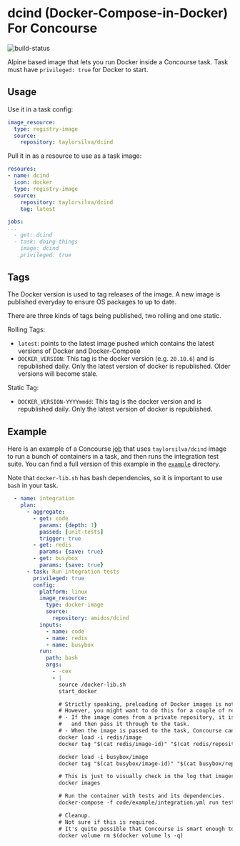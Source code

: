 # dcind (Docker-Compose-in-Docker) For Concourse

![build-status](https://ci.concourse-ci.org/api/v1/teams/tay/pipelines/dcind/jobs/build-and-publish/badge)

Alpine based image that lets you run Docker inside a Concourse task. Task must have `privileged: true` for Docker to start.

## Usage

Use it in a task config:
```yaml
image_resource:
  type: registry-image
  source:
    repository: taylorsilva/dcind
```

Pull it in as a resource to use as a task image:
```yaml
resoures:
- name: dcind
  icon: docker
  type: registry-image
  source:
    repository: taylorsilva/dcind
    tag: latest

jobs:
...
  - get: dcind
  - task: doing-things
    image: dcind
    privileged: true
```

## Tags
The Docker version is used to tag releases of the image. A new image is
published everyday to ensure OS packages to up to date.

There are three kinds of tags being published, two rolling and one static.

Rolling Tags:
- `latest`: points to the latest image pushed which contains the latest versions of Docker and Docker-Compose
- `DOCKER_VERSION`: This tag is the docker version (e.g. `20.10.6`) and is republished daily. Only the latest version of docker is republished. Older versions will become stale.

Static Tag:
- `DOCKER_VERSION-YYYYmmdd`: This tag is the docker version and is republished daily. Only the latest version of docker is republished.

## Example

Here is an example of a Concourse [job](https://concourse-ci.org/jobs.html)
that uses `taylorsilva/dcind` image to run a bunch of containers in a task, and
then runs the integration test suite. You can find a full version of this
example in the [`example`](example) directory.

Note that `docker-lib.sh` has bash dependencies, so it is important to use `bash` in your task.

```yaml
  - name: integration
    plan:
      - aggregate:
        - get: code
          params: {depth: 1}
          passed: [unit-tests]
          trigger: true
        - get: redis
          params: {save: true}
        - get: busybox
          params: {save: true}
      - task: Run integration tests
        privileged: true
        config:
          platform: linux
          image_resource:
            type: docker-image
            source:
              repository: amidos/dcind
          inputs:
            - name: code
            - name: redis
            - name: busybox
          run:
            path: bash
            args:
              - -cex
              - |
                source /docker-lib.sh
                start_docker

                # Strictly speaking, preloading of Docker images is not required.
                # However, you might want to do this for a couple of reasons:
                # - If the image comes from a private repository, it is much easier to let Concourse pull it,
                #   and then pass it through to the task.
                # - When the image is passed to the task, Concourse can often get the image from its cache.
                docker load -i redis/image
                docker tag "$(cat redis/image-id)" "$(cat redis/repository):$(cat redis/tag)"

                docker load -i busybox/image
                docker tag "$(cat busybox/image-id)" "$(cat busybox/repository):$(cat busybox/tag)"

                # This is just to visually check in the log that images have been loaded successfully
                docker images

                # Run the container with tests and its dependencies.
                docker-compose -f code/example/integration.yml run tests

                # Cleanup.
                # Not sure if this is required.
                # It's quite possible that Concourse is smart enough to clean up the Docker mess itself.
                docker volume rm $(docker volume ls -q)

```

